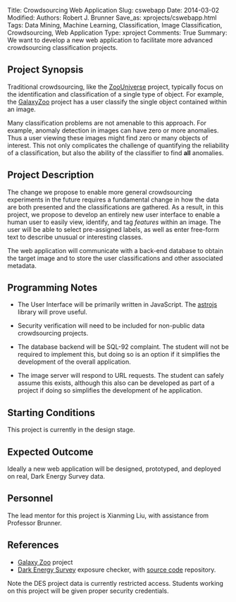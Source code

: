 Title: Crowdsourcing Web Application
Slug: cswebapp
Date: 2014-03-02
Modified: 
Authors: Robert J. Brunner
Save_as: xprojects/cswebapp.html
Tags: Data Mining, Machine Learning, Classification, Image Classification, Crowdsourcing, Web Application 
Type: xproject
Comments: True
Summary: We want to develop a new web application to facilitate more advanced crowdsourcing classification projects.

## Project Synopsis

Traditional crowdsourcing, like the
[ZooUniverse](https://www.zooniverse.org) project, typically focus on
the identification and classification of a single type of object. For
example, the [GalaxyZoo](http://www.galaxyzoo.org) project has a user
classify the single object contained within an image. 

Many classification problems are not amenable to this approach. For
example, anomaly detection in images can have zero or more anomalies.
Thus a user viewing these images might find zero or many objects of
interest. This not only complicates the challenge of quantifying the
reliability of a classification, but also the ability of the classifier
to find **all** anomalies.

## Project Description

The change we propose to enable more general crowdsourcing experiments
in the future requires a fundamental change in how the data are both
presented and the classifications are gathered. As a result, in this
project, we propose to develop an entirely new user interface to enable
a human user to easily view, identify, and tag _features_ within an
image. The user will be able to select pre-assigned labels, as well as
enter free-form text to describe unusual or interesting classes.

The web application will communicate with a back-end database to obtain
the target image and to store the user classifications and other associated metadata.

## Programming Notes

- The User Interface will be primarily written in JavaScript. The
[astrojs](http://www.astrojs.org) library will prove useful.

- Security verification will need to be included for non-public data
crowdsourcing projects.

- The database backend will be SQL-92 complaint. The student will not be
required to implement this, but doing so is an option if it simplifies
the development of the overall application.

- The image server will respond to URL requests. The student can safely
assume this exists, although this also can be developed as part of a
project if doing so simplifies the development  of he application.

## Starting Conditions

This project is currently in the design stage.

## Expected Outcome

Ideally a new web application will be designed, prototyped, and deployed
on real, Dark Energy Survey data. 

## Personnel

The lead mentor for this project is Xianming Liu, with assistance from Professor Brunner.

## References

- [Galaxy Zoo](http://www.galaxyzoo.org) project 
- [Dark Energy Survey](http://eyeball.erinsheldon.net/index.html) exposure checker, with
[source code](https://github.com/pmelchior/des-exp-checker) repository.

Note the DES project data is currently restricted access. Students
working on this project will be given proper security credentials.


